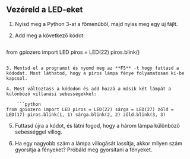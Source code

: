 ## Vezéreld a LED-eket

1. Nyisd meg a Python 3-at a főmenüből, majd nyiss meg egy új fájlt.

2. Add meg a következő kódot:
    
    ```python
from gpiozero import LED piros = LED(22) piros.blink()
```

3. Mentsd el a programot és nyomd meg az **F5** -t hogy futtasd a kódodat. Most láthatod, hogy a piros lámpa fénye folyamatosan ki-be kapcsol.

4. Most változtass a kódodon és add hozzá a másik két lámpát a különböző villanási sebességekkel:
    
    ```python
from gpiozero import LED piros = LED(22) sárga = LED(27) zöld = LED(17) piros.blink(1, 1) sárga.blink(2, 2) zöld.blink(3, 3)
```

5. Futtasd újra a kódot, és látni fogod, hogy a három lámpa különböző sebességgel villog.

6. Ha egy nagyobb szám a lámpa villogását lassítja, akkor milyen szám gyorsítja a fényeket? Próbáld meg gyorsítani a fényeket.